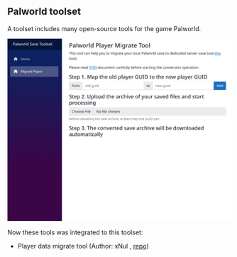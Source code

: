 Palworld toolset
----
A toolset includes many open-source tools for the game Palworld.

![screenshot](./resources/screenshot.png)

Now these tools was integrated to this toolset:
- Player data migrate tool (Author: xNul , [repo](https://github.com/xNul/palworld-host-save-fix))
